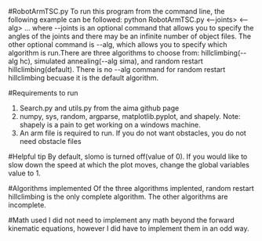 #RobotArmTSC.py
To run this program from the command line, the following example can be followed:
python RobotArmTSC.py <--joints> <--alg> <arm file> <goal> <obstacle file>...
where --joints is an optional command that allows you to specify the angles of the joints
and there may be an infinite number of object files. The other optional command is --alg, which allows 
you to specify which algorithm is run.There are three algorithms to choose from: hillclimbing(--alg hc), 
simulated annealing(--alg sima), and random restart hillclimbing(default). There is no --alg command 
for random restart hillclimbing becuase it is the default algorithm.

#Requirements to run
1) Search.py and utils.py from the aima github page
2) numpy, sys, random, argparse, matplotlib.pyplot, and shapely. Note: shapely is a pain to get working on
a windows machine.
3) An arm file is required to run. If you do not want obstacles, you do not need obstacle files

#Helpful tip
By default, slomo is turned off(value of 0). If you would like to slow down the speed at which the
plot moves, change the global variables value to 1.

#Algorithms implemented
Of the three algorithms implented, random restart hillclimbing is the only complete algorithm. The
other algorithms are incomplete.

#Math used
I did not need to implement any math beyond the forward kinematic equations, however I did have to
implement them in an odd way.
